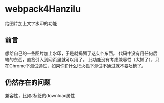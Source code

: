 # webpack4Hanzilu #

给图片加上文字水印的功能

## 前言 ##

想给自己的一些图片加上水印，于是就捣腾了这么个东西。
代码中没有用任何后端的东西，直接引入到网页里就可以用了。
此功能没有考虑兼容性（太懒了），只在Chrome下测试通过，如果你在什么IE火狐下测试不通过就不要吐槽了。

## 仍然存在的问题 ##
兼容性，比如a标签的download属性
